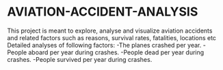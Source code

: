 # AVIATION-ACCIDENT-ANALYSIS
This project is meant to explore, analyse and visualize aviation accidents and related factors such as reasons, survival rates, fatalities, locations etc
Detailed analyses of following factors:
  -The planes crashed per year.
  -People aboard per year during crashes.
  -People dead per year during crashes.
  -People survived per year during crashes.
